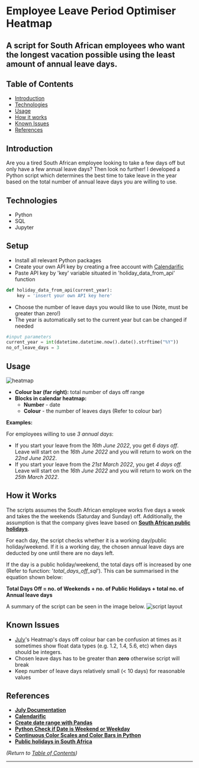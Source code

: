 # Employee Leave Period Optimiser Heatmap

## A script for South African employees who want the longest vacation possible using the least amount of annual leave days. 

## Table of Contents
- [Introduction](#introduction)
- [Technologies](#technologies)
- [Usage](#usage) 
- [How it works](#how-it-works)
- [Known Issues](#known-issues)
- [References](#references)

## Introduction
Are you a tired South African employee looking to take a few days off but only have a few annual leave days? Then look no further! I developed a Python script which determines the best time to take leave in the year based on the total number of annual leave days you are willing to use. 

## Technologies
- Python 
- SQL 
- Jupyter

## Setup 
- Install all relevant Python packages
- Create your own API key by creating a free account with [Calendarific](https://calendarific.com/login)
- Paste API key by 'key' variable situated in 'holiday_data_from_api' function
```python
def holiday_data_from_api(current_year):
	key = 'insert your own API key here'
```

- Choose the number of leave days you would like to use (Note, must be greater than zero!)
- The year is automatically set to the current year but can be changed if needed
```python
#input parameters
current_year = int(datetime.datetime.now().date().strftime("%Y"))
no_of_leave_days = 3
```

## Usage

![heatmap](https://user-images.githubusercontent.com/60255967/196540741-4c997f13-c14b-4349-971e-65d6cf3461b4.png)

- **Colour bar (far right):** total number of days off range
- **Blocks in calendar heatmap:**
	- **Number** - date 
	- **Colour** - the number of leaves days (Refer to colour bar)

**Examples:** 

For employees willing to use *3 annual days*:

- If you start your leave from the *16th June 2022*, you get *6 days off*. Leave will start on the *16th June 2022* and you will return to work on the *22nd June 2022*.
- If you start your leave from the *21st March 2022*, you get *4 days off.* Leave will start on the *16th June 2022* and you will return to work on the *25th March 2022*.

## How it Works
The scripts assumes the South African employee works five days a week and takes the the weekends (Saturday and Sunday) off. Additionally, the assumption is that the company gives leave based on  **[South African public holidays](https://www.gov.za/about-sa/public-holidays)**.

For each day, the script checks whether it is a working day/public holiday/weekend. If it is a working day, the chosen annual leave days are deducted by one until there are no days left. 

If the day is a public holiday/weekend, the total days off is increased by one (Refer to function: '*total_days_off_sql*'). This can be summarised in the equation shown below:

**Total Days Off = no. of Weekends + no. of Public Holidays + total no. of Annual leave days**


A summary of the script can be seen in the image below. 
![script layout](https://user-images.githubusercontent.com/60255967/196541268-e240c2bd-5f5d-4534-acb7-639b9a4a35d5.png)

## Known Issues
- [July](https://pypi.org/project/july/)'s Heatmap's days off colour bar can be confusion at times as it sometimes show float data types (e.g. 1.2, 1.4, 5.6, etc) when days should be integers.
- Chosen leave days has to be greater than **zero** otherwise script will break
- Keep number of leave days relatively small (< 10 days) for reasonable values

## References
- **[July Documentation](https://pypi.org/project/july/)**
- **[Calendarific](https://calendarific.com/)**
- **[Create date range with Pandas](https://pandas.pydata.org/pandas-docs/stable/reference/api/pandas.date_range.html)**
- **[Python Check if Date is Weekend or Weekday](https://www.itsolutionstuff.com/post/python-check-if-date-is-weekend-or-weekday-exampleexample.html)**
- **[Continuous Color Scales and Color Bars in Python](https://plotly.com/python/colorscales/)**
- **[Public holidays in South Africa](https://www.gov.za/about-sa/public-holidays)**

*(Return to [Table of Contents](#table-of-contents))*

---
